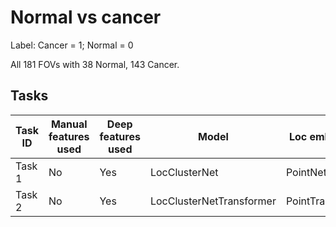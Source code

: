 # Normal vs cancer

Label: Cancer = 1; Normal = 0

All 181 FOVs with 38 Normal, 143 Cancer.

## Tasks

| Task ID  | Manual features used | Deep features used | Model | Loc embedding | Cluster embedding |
| ------------- | ------------- | ------------- | ------------- |------------- |------------- |
| Task 1  | No  | Yes | LocClusterNet | PointNetConv | PointNetConv |
| Task 2  | No  | Yes | LocClusterNetTransformer | PointTransformer | PointTransformer |
